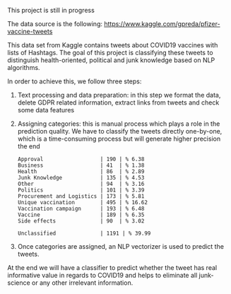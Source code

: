 This project is still in progress

The data source is the following:
https://www.kaggle.com/gpreda/pfizer-vaccine-tweets

This data set from Kaggle contains tweets about COVID19 vaccines with lists of Hashtags. The goal of this project is classifying these tweets to distinguish health-oriented, political and junk knowledge based on NLP algorithms.

In order to achieve this, we follow three steps:

1.	Text processing and data preparation: in this step we format the data, delete GDPR related information, extract links from tweets and check some data features
    
2.	Assigning categories: this is manual process which plays a role in the prediction quality. We have to classify the tweets directly one-by-one, which is a time-consuming process but will generate higher precision the end
        
        Approval                  | 190 | % 6.38 
        Business                  | 41  | % 1.38 
        Health                    | 86  | % 2.89 
        Junk Knowledge            | 135 | % 4.53 
        Other                     | 94  | % 3.16 
        Politics                  | 101 | % 3.39 
        Procurement and Logistics | 173 | % 5.81 
        Unique vaccination        | 495 | % 16.62 
        Vaccination campaign      | 193 | % 6.48 
        Vaccine                   | 189 | % 6.35 
        Side effects              | 90  | % 3.02 

        Unclassified              | 1191 | % 39.99 
    
3.	Once categories are assigned, an NLP vectorizer is used to predict the tweets.

At the end we will have a classifier to predict whether the tweet has real informative value in regards to COVID19 and helps to eliminate all junk-science or any other irrelevant information.
